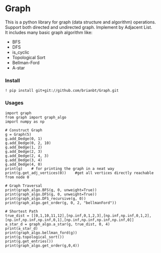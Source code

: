 # Graph  
This is a python library for graph (data structure and algorithm) operations.  
Support both directed and undirected graph.  Implement by Adjacent List.  
It includes many basic graph algorithm like:
 - BFS
 - DFS
 - is_cyclic
 - Topological Sort
 - Bellman-Ford
 - A-star


### Install
`! pip install git+git://github.com/brianbt/Graph.git`
### Usages
```
import graph
from graph import graph_algo
import numpy as np

# Construct Graph
g = Graph(5)
g.add_Dedge(0, 1)
g.add_Dedge(0, 2, 10)
g.add_Dedge(1, 2)
g.add_Dedge(2, 3)
g.add_Dedge(2, 4, 3)
g.add_Dedge(3, 4)
g.add_Dedge(4, 0)
print(g)    # for printing the graph in a neat way
print(g.get_adj_vertices(0))    #get all vertices directly reachable from node 0

# Graph Traversal
print(graph_algo.BFS(g, 0, unweight=True))
print(graph_algo.DFS(g, 0, unweight=True))
print(graph_algo.DFS_recursive(g, 0))
print(graph_algo.get_order(g, 0, 2, "bellmanFord"))

# Shortest Path
true_dist = [[0,1,10,11,12],[np.inf,0,1,2,3],[np.inf,np.inf,0,1,2],[np.inf,np.inf,np.inf,0,1],[np.inf,np.inf,np.inf,np.inf,0]]
a_star_d = graph_algo.a_star(g, true_dist, 0, 4)
print(a_star_d)
print(graph_algo.bellman_ford(g))
print(g.topological_sort())
print(g.get_entries())
print(graph_algo.get_order(g,0,4))
```